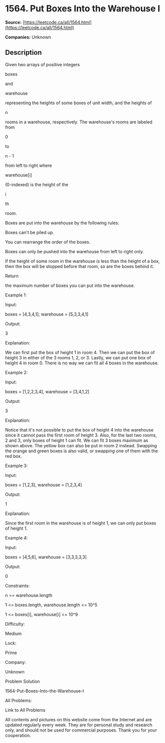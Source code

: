 # 1564. Put Boxes Into the Warehouse I

**Source:** [https://leetcode.ca/all/1564.html](https://leetcode.ca/all/1564.html)

**Companies:** Unknown

## Description

Given two arrays of positive integers

boxes

and

warehouse

representing
            the heights of some boxes of unit width, and the heights of

n

rooms
            in a warehouse, respectively. The warehouse's rooms are labeled
            from

0

to

n - 1

from left to right where

warehouse[i]

(0-indexed) is the height of
            the

i

th

room.

Boxes are put into the warehouse by the following rules:

Boxes can't be piled up.

You can rearrange the order of the boxes.

Boxes can only be pushed into the warehouse from left to right only.

If the height of some room in the warehouse is less than the height of a
                    box, then the box will be stopped before that room, so are the boxes behind
                    it.

Return

the maximum number of boxes you can put into the warehouse.

Example 1:

Input:

boxes = [4,3,4,1], warehouse = [5,3,3,4,1]

Output:

3

Explanation:

We can first put the box of height 1 in room 4. Then we can put the box of height 3 in either of the 3 rooms 1, 2, or 3. Lastly, we can put one box of height 4 in room 0.
There is no way we can fit all 4 boxes in the warehouse.

Example 2:

Input:

boxes = [1,2,2,3,4], warehouse = [3,4,1,2]

Output:

3

Explanation:

Notice that it's not possible to put the box of height 4 into the warehouse since it cannot pass the first room of height 3.
Also, for the last two rooms, 2 and 3, only boxes of height 1 can fit.
We can fit 3 boxes maximum as shown above. The yellow box can also be put in room 2 instead.
Swapping the orange and green boxes is also valid, or swapping one of them with the red box.

Example 3:

Input:

boxes = [1,2,3], warehouse = [1,2,3,4]

Output:

1

Explanation:

Since the first room in the warehouse is of height 1, we can only put boxes of height 1.

Example 4:

Input:

boxes = [4,5,6], warehouse = [3,3,3,3,3]

Output:

0

Constraints:

n == warehouse.length

1 <= boxes.length, warehouse.length <= 10^5

1 <= boxes[i], warehouse[i] <= 10^9

Difficulty:

Medium

Lock:

Prime

Company:

Unknown

Problem Solution

1564-Put-Boxes-Into-the-Warehouse-I

All Problems:

Link to All Problems

All contents and pictures on this website come from the Internet and are updated regularly every week. They are for personal study and research only, and should not be used for commercial purposes. Thank you for your cooperation.

